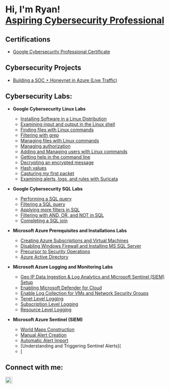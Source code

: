 <h1>Hi, I'm Ryan! <br/><a href="https://www.linkedin.com/in/ryanjustindejesus/"> Aspiring Cybersecurity Professional</a>

<h2> Certifications</h2>

- [Google Cybersecurity Professional Certificate](https://github.com/ryanjustindejesus/Google-Cybersecurity-Professional-/blob/main/Coursera%20-%20Google%20Cybersecurity%20Certificate.pdf)
  
<h2> Cybersecurity Projects</h2>

- [Building a SOC + Honeynet in Azure (Live Traffic)](https://github.com/ryanjustindejesus/Azure-SOC-Honey-Project/blob/main/README.md)


<h2> Cybersecurity Labs:</h2>

- <b>Google Cybersecurity Linux Labs</b>
  - [Installing Software in a Linux Distribution](https://github.com/ryanjustindejesus/Linux-Command-Line-Labs/blob/main/README.md)
  - [Examining input and output in the Linux shell](https://github.com/ryanjustindejesus/examine-input-and-output-in-the-shell/blob/main/README.md)
  - [Finding files with Linux commands](https://github.com/ryanjustindejesus/find-files-with-Linux-commands/blob/main/README.md)
  - [Filtering with grep](https://github.com/ryanjustindejesus/filter-with-grep/blob/main/README.md)
  - [Managing files with Linux commands](https://github.com/ryanjustindejesus/manage-files-with-Linux-commands/blob/main/README.md)
  - [Managing authorization](https://github.com/ryanjustindejesus/manage-authorization/blob/main/README.md)
  - [Adding and Managing users with Linux commands](https://github.com/ryanjustindejesus/Add-and-manage-users-with-Linux-commands/blob/main/README.md)
  - [Getting help in the command line](https://github.com/ryanjustindejesus/Get-help-in-the-command-line/blob/main/README.md)
  - [Decrypting an encrypted message](https://github.com/ryanjustindejesus/Decrypting-an-encrypted-mesage/blob/main/README.md)
  - [Hash values](https://github.com/ryanjustindejesus/Hash-values/blob/main/README.md)
  - [Capturing my first packet](https://github.com/ryanjustindejesus/Capturing-my-first-packet/blob/main/README.md)
  - [Examining alerts, logs, and rules with Suricata](https://github.com/ryanjustindejesus/Examine-alerts-logs-and-rules-with-Suricata/blob/main/README.md)

- <b>Google Cybersecurity SQL Labs</b>
  - [Performing a SQL query](https://github.com/ryanjustindejesus/Perform-a-SQL-query/blob/main/README.md)
  - [Filtering a SQL query](https://github.com/ryanjustindejesus/Filter-a-SQL-query/blob/main/README.md)
  - [Applying more filters in SQL](https://github.com/ryanjustindejesus/Applying-more-filters-in-SQL/blob/main/README.md)
  - [Filtering with AND, OR, and NOT in SQL](https://github.com/ryanjustindejesus/Filter-with-AND-OR-and-NOT/blob/main/README.md)
  - [Completing a SQL join](https://github.com/ryanjustindejesus/Completing-a-SQL-join/blob/main/README.md)
 
- <b>Microsoft Azure Prerequisites and Installations Labs</b>
  - [Creating Azure Subscriptions and Virtual Machines](https://github.com/ryanjustindejesus/Creating-Azure-Subscription-and-Virtual-Machines/blob/main/README.md)
  - [Disabling Windows Firewall and Installing MS SQL Server](https://github.com/ryanjustindejesus/Disabling-Windows-Firewall-and-Installing-MS-SQL-Server)
  - [Precursor to Security Operations](https://github.com/ryanjustindejesus/Precursor-to-Security-Operations/blob/main/README.md)
  - [Azure Active Directory](https://github.com/ryanjustindejesus/Azure-Active-Directory/blob/main/README.md)

- <b>Microsoft Azure Logging and Monitoring Labs</b>
  - [Geo IP Data Ingestion & Log Analytics and Microsoft Sentinel (SIEM) Setup](https://github.com/ryanjustindejesus/GEO-IP-Data-Ingestion-and-Microsoft-Sentinel-SIEM-Setup/blob/main/README.md)
  - [Enabling Microsoft Defender for Cloud](https://github.com/ryanjustindejesus/Enabling-Microsoft-Defender-for-Cloud/blob/main/README.md)
  - [Enable Log Collection for VMs and Network Security Groups](https://github.com/ryanjustindejesus/Enable-Log-Collection-for-VMs-and-Network-Security-Groups/blob/main/README.md)
  - [Tenet Level Logging](https://github.com/ryanjustindejesus/Tenet-Level-Logging/blob/main/README.md)
  - [Subscription Level Logging](https://github.com/ryanjustindejesus/Subscription-Level-Logging/blob/main/README.md)
  - [Resource Level Logging](https://github.com/ryanjustindejesus/Resource-Level-Logging/blob/main/README.md)

- <b>Microsoft Azure Sentinel (SIEM)</b>
  - [World Maps Construction](https://github.com/ryanjustindejesus/World-Maps-Construction/blob/main/README.md)
  - [Manual Alert Creation](https://github.com/ryanjustindejesus/Manual-Alert-Creation/blob/main/README.md)
  - [Automatic Alert Import](https://github.com/ryanjustindejesus/Automatic-Alert-Import/blob/main/README.md)
  - [Understanding and Triggering Sentinel Alerts](
  - [

<h2>  Connect with me:</h2>


[<img align="left" alt="JoshMadakor | LinkedIn" width="22px" src="https://cdn.jsdelivr.net/npm/simple-icons@v3/icons/linkedin.svg" />][linkedin]



[linkedin]: https://www.linkedin.com/in/ryanjustindejesus/
